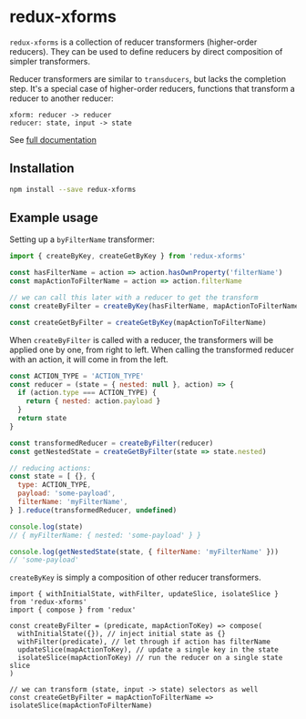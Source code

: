 # redux-xforms

`redux-xforms` is a collection of reducer transformers (higher-order reducers). They can be used to define reducers by direct composition of simpler transformers.

Reducer transformers are similar to `transducers`, but lacks the completion step. It's a special case of higher-order reducers, functions that transform a reducer to another reducer:

```
xform: reducer -> reducer
reducer: state, input -> state
```

See [full documentation](/docs/README.md)

## Installation

```bash
npm install --save redux-xforms
```

## Example usage

Setting up a `byFilterName` transformer:

```js
import { createByKey, createGetByKey } from 'redux-xforms'

const hasFilterName = action => action.hasOwnProperty('filterName')
const mapActionToFilterName = action => action.filterName

// we can call this later with a reducer to get the transform
const createByFilter = createByKey(hasFilterName, mapActionToFilterName)

const createGetByFilter = createGetByKey(mapActionToFilterName)
```

When `createByFilter` is called with a reducer, the transformers will be applied one by one, from right to left.
When calling the transformed reducer with an action, it will come in from the left.

```js
const ACTION_TYPE = 'ACTION_TYPE'
const reducer = (state = { nested: null }, action) => {
  if (action.type === ACTION_TYPE) {
    return { nested: action.payload }
  }
  return state
}

const transformedReducer = createByFilter(reducer)
const getNestedState = createGetByFilter(state => state.nested)

// reducing actions:
const state = [ {}, {
  type: ACTION_TYPE,
  payload: 'some-payload',
  filterName: 'myFilterName',
} ].reduce(transformedReducer, undefined)

console.log(state)
// { myFilterName: { nested: 'some-payload' } }

console.log(getNestedState(state, { filterName: 'myFilterName' }))
// 'some-payload'
```

`createByKey` is simply a composition of other reducer transformers.

```
import { withInitialState, withFilter, updateSlice, isolateSlice } from 'redux-xforms'
import { compose } from 'redux'

const createByFilter = (predicate, mapActionToKey) => compose(
  withInitialState({}), // inject initial state as {}
  withFilter(predicate), // let through if action has filterName
  updateSlice(mapActionToKey), // update a single key in the state
  isolateSlice(mapActionToKey) // run the reducer on a single state slice
)

// we can transform (state, input -> state) selectors as well
const createGetByFilter = mapActionToFilterName => isolateSlice(mapActionToFilterName)
```
